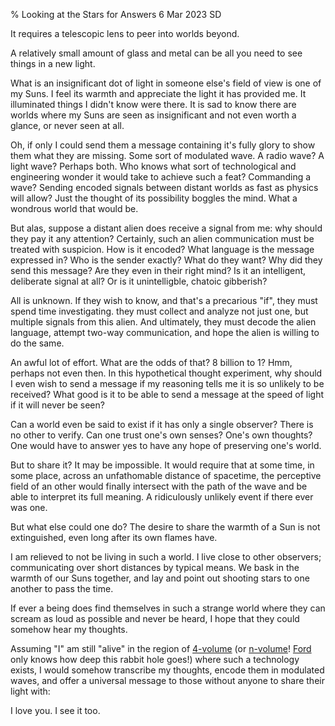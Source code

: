 % Looking at the Stars for Answers
6 Mar 2023
SD

It requires a telescopic lens to peer into worlds beyond.

A relatively small amount of glass and metal can be all you need to see things in a new light.

What is an insignificant dot of light in someone else's field of view is one of my Suns.
I feel its warmth and appreciate the light it has provided me. It illuminated things I didn't know were there.
It is sad to know there are worlds where my Suns are seen as insignificant and not even worth a glance, or never seen at all.

Oh, if only I could send them a message containing it's fully glory to show them what they are missing.
Some sort of modulated wave. A radio wave? A light wave? Perhaps both.
Who knows what sort of technological and engineering wonder it would take to achieve such a feat?
Commanding a wave?
Sending encoded signals between distant worlds as fast as physics will allow?
Just the thought of its possibility boggles the mind.
What a wondrous world that would be.

But alas, suppose a distant alien does receive a signal from me:
why should they pay it any attention?
Certainly, such an alien communication must be treated with suspicion.
How is it encoded? What language is the message expressed in? Who is the sender exactly? What do they want? Why did they send this message? Are they even in their right mind?
Is it an intelligent, deliberate signal at all? Or is it unintelligble, chatoic gibberish?

All is unknown.
If they wish to know, and that's a precarious "if", they must spend time investigating. they must collect and analyze not just one, but multiple signals from this alien. And ultimately, they must decode the alien language, attempt two-way communication, and hope the alien is willing to do the same.

An awful lot of effort. What are the odds of that? 8 billion to 1?
Hmm, perhaps not even then.
In this hypothetical thought experiment, why should I even wish to send a message if my reasoning tells me it is so unlikely to be received?
What good is it to be able to send a message at the speed of light if it will never be seen?

Can a world even be said to exist if it has only a single observer?
There is no other to verify.
Can one trust one's own senses? One's own thoughts?
One would have to answer yes to have any hope of preserving one's world.

But to share it? It may be impossible.
It would require that at some time, in some place, across an unfathomable distance of spacetime, the perceptive field of an other would finally intersect with the path of the wave and be able to interpret its full meaning. A ridiculously unlikely event if there ever was one.

But what else could one do?
The desire to share the warmth of a Sun is not extinguished, even long after its own flames have.

I am relieved to not be living in such a world. I live close to other observers; communicating over short distances by typical means.
We bask in the warmth of our Suns together, and lay and point out shooting stars to one another to pass the time.

If ever a being does find themselves in such a strange world where they can scream as loud as possible and never be heard, I hope that they could somehow hear my thoughts.

Assuming "I" am still "alive" in the region of [4-volume](https://en.wikipedia.org/wiki/Spacetime) (or [n-volume](https://en.wikipedia.org/wiki/Extra_dimensions)! [Ford](https://en.wikipedia.org/wiki/Brave_New_World) only knows how deep this rabbit hole goes!) where such a technology exists, I would somehow transcribe my thoughts, encode them in modulated waves, and offer a universal message to those without anyone to share their light with:

I love you. I see it too.
